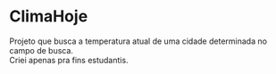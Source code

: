 # ClimaHoje
Projeto que busca a temperatura atual de uma cidade determinada no campo de busca.  
Criei apenas pra fins estudantis. 
